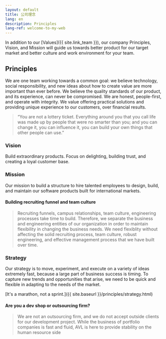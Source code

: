 ```yaml
---
layout: default
title: 公司理念
lang: en
description: Principles
lang-ref: welcome-to-my-web
---
```




In addition to our [Values]({{ site.link_team }}), our company Principles, Vision, and Mission will guide us towards better product for our target market and better culture and work environment for your team. 

## Principles

We are one team working towards a common goal: we believe technology, social responsibility, and new ideas about how to create value are more important than ever before. We believe the quality standards of our product, and its experience, can never be compromised. We are honest, people-first, and operate with integrity.  We value offering practical solutions and providing unique experience to our customers, over financial results.

> “You are not a lottery ticket. Everything around you that you call life was made up by people that were no smarter than you; and you can change it, you can influence it, you can build your own things that other people can use.”

### Vision

Build extraordinary products. Focus on delighting, building trust, and creating a loyal customer base.

### Mission

Our mission to build a structure to hire talented employees to design, build, and maintain our software products built for international markets. 

#### Building recruiting funnel and team culture

> Recruiting funnels, campus relationships, team culture, engineering processes take time to build. Therefore, we separate the business and engineering entities of our organization in order to maintain flexibility in changing the business needs. We need flexiblity without affecting the solid recruiting process, team culture, robust engineering, and effective management process that we have built over time.

### Strategy

Our strategy is to move, experiment, and execute on a variety of ideas extremely fast, because a large part of business success is timing. To capture new trends and opportunities that arise, we need to be quick and flexible in adapting to the needs of the market.

[It's a marathon, not a sprint.]({{ site.baseurl }}/principles/strategy.html)


#### Are you a dev shop or outsourcing firm?

> We are not an outsourcing firm, and we do not accept outside clients for our development project. While the business of portfolio companies is fast and fluid, AVL is here to provide stability on the human resource side
